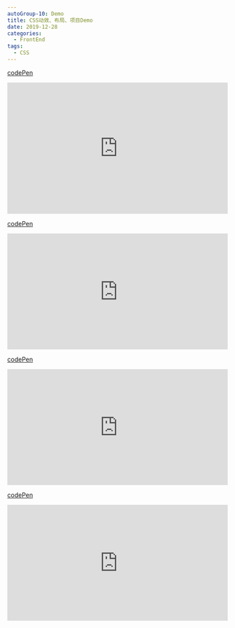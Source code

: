 ```yaml
---
autoGroup-10: Demo
title: CSS动效、布局、项目Demo
date: 2019-12-28
categories:
  - FrontEnd
tags:
  - CSS
---
```


<!-- [ Demo ](https://tienouc.gitee.io/projects/) -->

[codePen](https://codepen.io/Tienwill/pen/JjWQgPa)

<iframe height="300" style="width: 100%;" scrolling="no" title="colorWheel" src="https://codepen.io/Tienwill/embed/JjWQgPa?defaultTab=html%2Cresult&theme-id=light" frameborder="no" loading="lazy" allowtransparency="true" allowfullscreen="true">
</iframe>

[codePen](https://codepen.io/Tienwill/pen/JjWwbVQ)

<iframe height="265" style="width: 100%;" scrolling="no" title="JjWwbVQ" src="https://codepen.io/Tienwill/embed/JjWwbVQ?height=265&theme-id=light&default-tab=html,result" frameborder="no" loading="lazy" allowtransparency="true" allowfullscreen="true">
</iframe>

[codePen](https://codepen.io/Tienwill/pen/YzZdNzq)

<iframe height="265" style="width: 100%;" scrolling="no" title="YzZdNzq" src="https://codepen.io/Tienwill/embed/YzZdNzq?height=265&theme-id=light&default-tab=html,result" frameborder="no" loading="lazy" allowtransparency="true" allowfullscreen="true">
</iframe>

[codePen](https://codepen.io/Tienwill/pen/YzZdpRX)

<iframe height="265" style="width: 100%;" scrolling="no" title="media button" src="https://codepen.io/Tienwill/embed/YzZdpRX?height=265&theme-id=light&default-tab=html,result" frameborder="no" loading="lazy" allowtransparency="true" allowfullscreen="true">
</iframe>

<!-- [ sliderShow ](https://tienouc.gitee.io/projects/src/sliderShow.html)

[ flipPath ](https://tienouc.gitee.io/projects/src/flipPath.html)

[ Css-3D-Animation ](https://tienouc.gitee.io/projects/src/Css-3D-Animation.html)

[ signUpPage ](https://tienouc.gitee.io/projects/src/signUp.html)

[ flexBlog ](https://tienouc.gitee.io/projects/src/flexBlog.html)

[ digitalClock ](https://tienouc.gitee.io/projects/src/digitalClock.html) -->

<!-- <iframe
        style="height: 576px; width: 100%"
        frameborder="0"
        scrolling="no"
        loading="lazy"
        src="https://tienouc.gitee.io/projects/src/digitalClock.html"
      >
</iframe> -->
